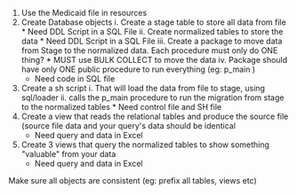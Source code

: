 1) Use the Medicaid file in resources
2) Create Database objects 
    i.  Create a stage table to store all data from file
         * Need DDL Script in a SQL File
   ii. Create normalized tables to store the data
       * Need DDL Script in a SQL File
  iii. Create a package to move data from Stage to the normalized data. Each procedure must only do ONE thing?
       * MUST use BULK COLLECT to move the data
  iv. Package should have only ONE public procedure to run everything (eg: p_main )
      * Need code in SQL file
3) Create a sh script
   i. That will load the data from file to stage, using sql/loader
   ii. calls the p_main procedure to run the migration from stage to the normalized tables
        * Need control file and SH file
4) Create a view that reads the relational tables and produce the source file  (source file data and your query's data  should be identical
    * Need query and data in Excel
5) Create 3 views that query the normalized tables to show something "valuable" from your data 
     * Need query and data in Excel

Make sure all objects are consistent (eg: prefix all tables, views etc)
